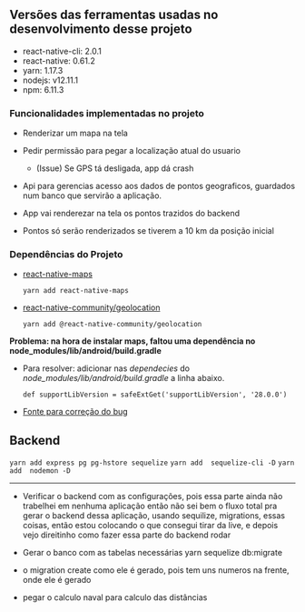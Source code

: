 ## Versões das ferramentas usadas no desenvolvimento desse projeto

- react-native-cli: 2.0.1
- react-native: 0.61.2
- yarn: 1.17.3
- nodejs: v12.11.1
- npm: 6.11.3

### Funcionalidades implementadas no projeto 
- Renderizar um mapa na tela
- Pedir permissão para pegar a localização atual do usuario 
    - (Issue) Se GPS tá desligada, app dá crash

- Api para gerencias acesso aos dados de pontos geograficos, guardados num banco que servirão a aplicação. 
- App vai renderezar na tela os pontos trazidos do backend
- Pontos só serão renderizados se tiverem a 10 km da posição inicial

### Dependências do Projeto

- [react-native-maps](https://github.com/react-native-community/react-native-maps)

  `yarn add react-native-maps`

- [react-native-community/geolocation](https://github.com/react-native-community/react-native-geolocation)

  `yarn add @react-native-community/geolocation`

**Problema: na hora de instalar maps, faltou uma dependência no node_modules/lib/android/build.gradle** 

- Para resolver: adicionar nas *dependecies* do *node_modules/lib/android/build.gradle* a linha abaixo.

  `def supportLibVersion = safeExtGet('supportLibVersion', '28.0.0')`

- [Fonte para correção do bug](https://github.com/react-native-community/react-native-maps/pull/3106/files)

## Backend
`yarn add express pg pg-hstore sequelize`
`yarn add  sequelize-cli -D`
`yarn add  nodemon -D `

--------------------------------------------------------------------------------
* Verificar o backend com as configurações, pois essa parte ainda não trabelhei em nenhuma aplicação
então não sei bem o fluxo total pra gerar o backend dessa aplicação, usando sequilize, migrations, essas coisas, então estou colocando o que consegui tirar da live, e depois vejo direitinho como fazer essa 
parte do backend rodar

- Gerar o banco com as tabelas necessárias
yarn sequelize db:migrate

* o migration create como ele é gerado, pois tem uns numeros na frente, onde ele é gerado

* pegar o calculo naval para calculo das distâncias
